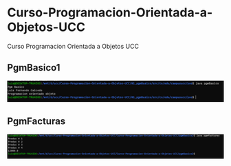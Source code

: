 # Curso-Programacion-Orientada-a-Objetos-UCC
Curso Programacion Orientada a Objetos UCC

## PgmBasico1
![PgmBasico](/capturas/pgmbasico1.png)

## PgmFacturas
![PgmFactura](/capturas/pgmfacturas.png)